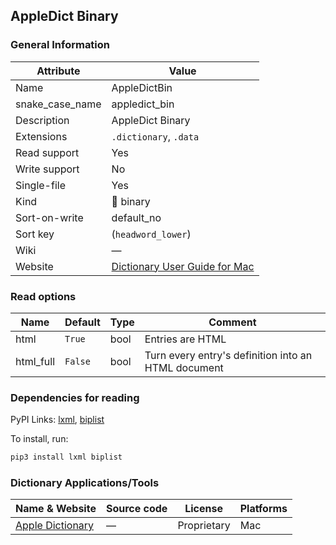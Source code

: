 ## AppleDict Binary

### General Information

| Attribute       | Value                                                                                         |
| --------------- | --------------------------------------------------------------------------------------------- |
| Name            | AppleDictBin                                                                                  |
| snake_case_name | appledict_bin                                                                                 |
| Description     | AppleDict Binary                                                                              |
| Extensions      | `.dictionary`, `.data`                                                                        |
| Read support    | Yes                                                                                           |
| Write support   | No                                                                                            |
| Single-file     | Yes                                                                                           |
| Kind            | 🔢 binary                                                                                      |
| Sort-on-write   | default_no                                                                                    |
| Sort key        | (`headword_lower`)                                                                            |
| Wiki            | ―                                                                                             |
| Website         | [Dictionary User Guide for Mac](https://support.apple.com/en-gu/guide/dictionary/welcome/mac) |

### Read options

| Name      | Default | Type | Comment                                             |
| --------- | ------- | ---- | --------------------------------------------------- |
| html      | `True`  | bool | Entries are HTML                                    |
| html_full | `False` | bool | Turn every entry's definition into an HTML document |

### Dependencies for reading

PyPI Links: [lxml](https://pypi.org/project/lxml), [biplist](https://pypi.org/project/biplist)

To install, run:

```sh
pip3 install lxml biplist
```


### Dictionary Applications/Tools

| Name & Website                                                                   | Source code | License     | Platforms |
| -------------------------------------------------------------------------------- | ----------- | ----------- | --------- |
| [Apple Dictionary](https://support.apple.com/en-gu/guide/dictionary/welcome/mac) | ―           | Proprietary | Mac       |
